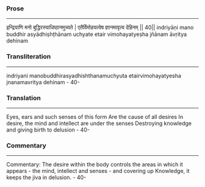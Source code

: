 ### Prose 
 --- 
इन्द्रियाणि मनो बुद्धिरस्याधिष्ठानमुच्यते |
एतैर्विमोहयत्येष ज्ञानमावृत्य देहिनम् || 40||
indriyāṇi mano buddhir asyādhiṣhṭhānam uchyate
etair vimohayatyeṣha jñānam āvṛitya dehinam

### Transliteration 
 --- 
indriyani manobuddhirasyadhishthanamuchyuta etairvimohayatyesha jnanamavritya dehinam - 40-

### Translation 
 --- 
Eyes, ears and such senses of this form Are the cause of all desires In desire, the mind and intellect are under the senses Destroying knowledge and giving birth to delusion - 40-

### Commentary 
 --- 
Commentary: The desire within the body controls the areas in which it appears - the mind, intellect and senses - and covering up Knowledge, it keeps the jiva in delusion. - 40-